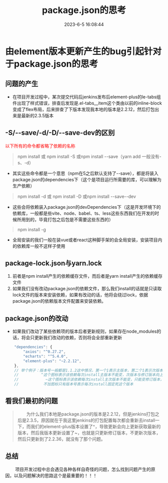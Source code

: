 ﻿---
title: package.json的思考
top: false
cover: false
toc: true
mathjax: true
tags: ['配置项']
categories: ['vue','react']
date: 2023-6-5 16:08:44
password:
summary:	由element版本更新产生的bug引起针对于package.json的思考
coverImg:
img:
---

# 由element版本更新产生的bug引起针对于package.json的思考

## 问题的产生
* 在项目开发过程中，某次提交代码后jenkins发布后element-plus的le-tabs组件出现了样式错误，排查后发现是.el-tabs__item这个类由以前的inline-block变成了flex布局，后来排查了下版本发现我本地的版本是2.2.12，然后打包出来是最新的2.3.5版本

## -S/--save/-d/-D/--save-dev的区别
<font color="red">以下所有的命令都省略了依赖的名称</font>

> npm install 或 npm install -S 或npm install  --save（yarn add 一般没有-s、-d）
* 其实这些命令都是一个意思（npm在5之后默认支持了--save），都是将装入package.json的dependencies下（这个是项目运行所需要的库，可以理解为生产依赖）

> npm install -d 或 npm install -D 或npm install  --save--dev
* 这些会将依赖装入package.json的devDependencies下（这是开发环境下的依赖库，一般都是些vite、node、babel、ts、less这些东西我们在开发的时候所用到的，毕竟打包之后包是不需要这些东西的）

> npm install -g
* 全局安装的我们一般在装vue或者react这种脚手架的会全局安装，安装项目内的依赖库一般不这样子使用

## package-lock.json与yarn.lock
1. 前者是npm install产生的依赖缓存文件，而后者是yarn install产生的依赖缓存文件
2. 如果我们没有改动package.json的依赖文件，那么我们install的话就是只读取lock文件的版本来安装依赖，如果有改动的话，他将会绕过lock，依据package.json的依赖版本文件配置来安装依赖。

##	package.json的改动
* 如果我们改动了某些依赖项的版本后者更新规则，如果存在node_modules的话，将会只更新我们改动的依赖，否则将会全部重新更新
```javascript
	"dependencies": {
		"axios": "^0.27.2",
		"echarts": "^5.4.0",
		"element-plus": "~2.2.12",
	},	
	// 举个例子：版本号一般都是1.1.2这中情况，第一个1表示主版本，第二个1表示次版本，第三个2表示修订版本
	//          ^这个图标表示该依赖每次install主版本不能变，次版本与修订版本向上兼容，表示可以是1.1.n，或者1.2.n，1.3.n
	//		   	  ~这个图标表示该依赖每次install主次版本不能变，只能变修订版本，表示可以是1.1.3，1.1.4，1.1.n...
	//		     不加图标只有版本号表示每次install固定死这个版本
```
## 看我们最初的问题
> &emsp;&emsp;为什么我们本地是package.json的版本是2.2.12，但是jenkins打包之后是2.3.5，原因就在于我这里jenkins的打包配置每次都会重新去install一下，而我们的element-plus版本设置了^，导致更新会向上更新获取最新的版本，然后我版本更新设置了~，也就是只更新修订版本，不更新次版本，然后只更新到了2.2.36，就没有了那个问题。

## 总结
 &emsp;&emsp; 项目开发过程中总会遇见各种各样自奇怪的问题，怎么找到问题产生的原因，以及问题解决的思路这个是最重要的！！！


